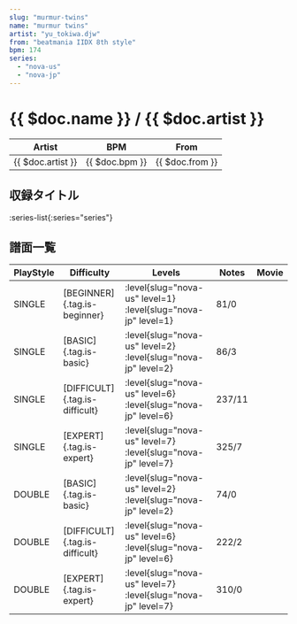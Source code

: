 ```yaml
---
slug: "murmur-twins"
name: "murmur twins"
artist: "yu_tokiwa.djw"
from: "beatmania IIDX 8th style"
bpm: 174
series:
  - "nova-us"
  - "nova-jp"
---
```


# {{ $doc.name }} / {{ $doc.artist }}

|Artist|BPM|From|
|------|---|----|
|{{ $doc.artist }}|{{ $doc.bpm }}|{{ $doc.from }}|

## 収録タイトル

:series-list{:series="series"}

## 譜面一覧

|PlayStyle|Difficulty|Levels|Notes|Movie|
|---------|----------|------|-----|-----|
|SINGLE|[BEGINNER]{.tag.is-beginner}|<div class="field is-grouped is-grouped-multiline">:level{slug="nova-us" level=1} :level{slug="nova-jp" level=1}</div>|81/0||
|SINGLE|[BASIC]{.tag.is-basic}|<div class="field is-grouped is-grouped-multiline">:level{slug="nova-us" level=2} :level{slug="nova-jp" level=2}</div>|86/3||
|SINGLE|[DIFFICULT]{.tag.is-difficult}|<div class="field is-grouped is-grouped-multiline">:level{slug="nova-us" level=6} :level{slug="nova-jp" level=6}</div>|237/11||
|SINGLE|[EXPERT]{.tag.is-expert}|<div class="field is-grouped is-grouped-multiline">:level{slug="nova-us" level=7} :level{slug="nova-jp" level=7}</div>|325/7||
|DOUBLE|[BASIC]{.tag.is-basic}|<div class="field is-grouped is-grouped-multiline">:level{slug="nova-us" level=2} :level{slug="nova-jp" level=2}</div>|74/0||
|DOUBLE|[DIFFICULT]{.tag.is-difficult}|<div class="field is-grouped is-grouped-multiline">:level{slug="nova-us" level=6} :level{slug="nova-jp" level=6}</div>|222/2||
|DOUBLE|[EXPERT]{.tag.is-expert}|<div class="field is-grouped is-grouped-multiline">:level{slug="nova-us" level=7} :level{slug="nova-jp" level=7}</div>|310/0||
